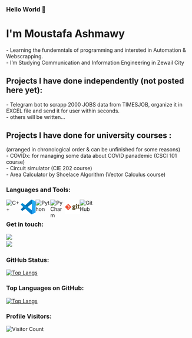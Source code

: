 ### Hello World 👋
<h1> I'm Moustafa Ashmawy </h1>
- Learning the fundemntals of programming and intersted in Automation & Webscrapping.
<br/>
- I’m Studying Communication and Information Engineering in Zewail City

<br/>

<h2>Projects I have done independently (not posted here yet):</h2>
- Telegram bot to scrapp 2000 JOBS data from TIMESJOB, organize it in EXCEL file and send it for user within seconds.
<br/>
- others will be written...
 
 
<br/>

<h2>Projects I have done for university courses :</h2>
(arranged in chronological order & can be unfinished for some reasons)
<br/>
- COVIDx: for managing some data about COVID panademic (CSCI 101 course)
 <br/>
- Circuit simulator (CIE 202 course)
 <br/>
- Area Calculator by Shoelace Algorithm (Vector Calculus course)

</div>
 <br/>

### Languages and Tools:

<img align="left" alt="C++" width="40px" src="https://upload.wikimedia.org/wikipedia/commons/thumb/1/18/ISO_C%2B%2B_Logo.svg/1822px-ISO_C%2B%2B_Logo.svg.png" />
<img align="left" alt="Visual Studio Code" width="40px" src="https://raw.githubusercontent.com/github/explore/80688e429a7d4ef2fca1e82350fe8e3517d3494d/topics/visual-studio-code/visual-studio-code.png" />
<img align="left" alt="Python" width="40px" src="https://upload.wikimedia.org/wikipedia/commons/thumb/c/c3/Python-logo-notext.svg/1200px-Python-logo-notext.svg.png" />
<img align="left" alt="PyCharm" width="40px" src="https://upload.wikimedia.org/wikipedia/commons/thumb/1/1d/PyCharm_Icon.svg/2048px-PyCharm_Icon.svg.png" />
<img align="left" alt="Git" width="40px" src="https://raw.githubusercontent.com/github/explore/80688e429a7d4ef2fca1e82350fe8e3517d3494d/topics/git/git.png" />
<img align="left" alt="GitHub" width="40px" width="40px" src="https://i.ibb.co/P4M4chF/github-icon-38976.png" />


<br>

<br/>


### Get in touch: 
 
 <a href="https://www.linkedin.com/in/mouashmawy"> <img width="150px" src="https://img.shields.io/badge/LinkedIn-0077B5?style=for-the-badge&logo=linkedin&logoColor=white"></a>
<br/>
 <a href="https://www.facebook.com/mmashraf9" > <img width="150px" src="https://i.ibb.co/xqQggRh/f.png" ></a>


### GitHub Status:
[![Top Langs](https://github-readme-stats.vercel.app/api?username=mouashmawy)](https://github-readme-stats.vercel.app/api?username=mouashmawy)

### Top Languages on GitHub:
[![Top Langs](https://github-readme-stats.vercel.app/api/top-langs/?username=mouashmawy&layout=compact)](https://github-readme-stats.vercel.app/api/top-langs/?username=mouashmawy&layout=compact)

### Profile Visitors:

![Visitor Count](https://profile-counter.glitch.me/mouashmawy/count.svg)
